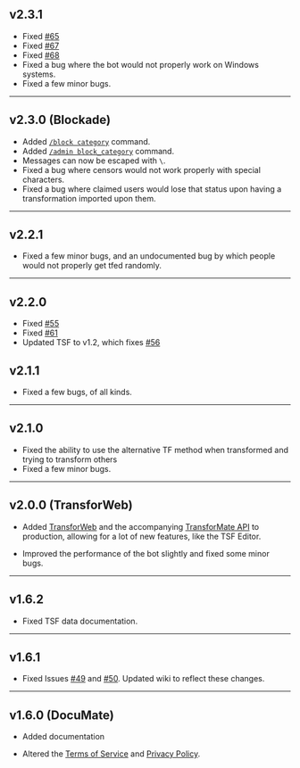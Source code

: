 ## v2.3.1
- Fixed [#65](https://github.com/dorythecat/TransforMate/issues/65)
- Fixed [#67](https://github.com/dorythecat/TransforMate/issues/67)
- Fixed [#68](https://github.com/dorythecat/TransforMate/issues/68)
- Fixed a bug where the bot would not properly work on Windows systems.
- Fixed a few minor bugs.

---

## v2.3.0 (Blockade)
- Added [`/block category`](commands/block/category.md) command.
- Added [`/admin block_category`](commands/admin/block_category.md) command.
- Messages can now be escaped with `\`.
- Fixed a bug where censors would not work properly with special characters.
- Fixed a bug where claimed users would lose that status upon having a transformation
  imported upon them.

---

## v2.2.1
- Fixed a few minor bugs, and an undocumented bug by which people
  would not properly get tfed randomly.

---

## v2.2.0
- Fixed [#55](https://github.com/dorythecat/TransforMate/issues/55)
- Fixed [#61](https://github.com/dorythecat/TransforMate/issues/61)
- Updated TSF to v1.2, which fixes [#56](https://github.com/dorythecat/TransforMate/issues/56)

## v2.1.1
- Fixed a few bugs, of all kinds.

---

## v2.1.0
- Fixed the ability to use the alternative TF method when transformed and
  trying to transform others
- Fixed a few minor bugs.

---

## v2.0.0 (TransforWeb)
- Added [TransforWeb](http://www.transformate.live/) and the accompanying
  [TransforMate API](http://api.transformate.live/) to production, allowing
  for a lot of new features, like the TSF Editor.

- Improved the performance of the bot slightly and fixed some minor bugs.

---

## v1.6.2
- Fixed TSF data documentation.

---

## v1.6.1
- Fixed Issues [#49](https://github.com/dorythecat/TransforMate/issues/49) and
  [#50](https://github.com/dorythecat/TransforMate/issues/50). Updated wiki to
  reflect these changes.

---

## v1.6.0 (DocuMate)
- Added documentation

- Altered the [Terms of Service](legal/tos.md) and
  [Privacy Policy](legal/privacy_policy.md).